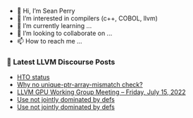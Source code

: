 - 👋 Hi, I’m Sean Perry
- 👀 I’m interested in compilers (c++, COBOL, llvm)
- 🌱 I’m currently learning ...
- 💞️ I’m looking to collaborate on ...
- 📫 How to reach me ...

<!---
s66perry/s66perry is a ✨ special ✨ repository because its `README.md` (this file) appears on your GitHub profile.
You can click the Preview link to take a look at your changes.
--->
### 📕 Latest LLVM Discourse Posts

<!-- DISCOURSE-LLVM:START -->
- [HTO status](https://discourse.llvm.org/t/hto-status/63824#post_4)
- [Why no unique-ptr-array-mismatch check?](https://discourse.llvm.org/t/why-no-unique-ptr-array-mismatch-check/63841#post_1)
- [LLVM GPU Working Group Meeting – Friday, July 15, 2022](https://discourse.llvm.org/t/llvm-gpu-working-group-meeting-friday-july-15-2022/63765#post_2)
- [Use not jointly dominated by defs](https://discourse.llvm.org/t/use-not-jointly-dominated-by-defs/63840#post_3)
- [Use not jointly dominated by defs](https://discourse.llvm.org/t/use-not-jointly-dominated-by-defs/63840#post_2)
<!-- DISCOURSE-LLVM:END -->
